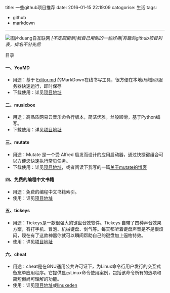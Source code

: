 title: 一些github项目推荐
date: 2016-01-15 22:19:09
catogorise: 生活
tags:
- github
- markdown
---
![图片duang自互联网](http://7sbxbm.com1.z0.glb.clouddn.com/github.png)
*[不定期更新]我自己用到的一些好用|有趣的github项目列表，排名不分先后*
<!-- more -->
目录
<!-- toc -->
#### 一、YouMD
- 用途：基于 [Editor.md](https://github.com/pandao/editor.md) 的MarkDown在线书写工具，很方便在本地/局域网/服务器快速运行，即时保存
- 下载使用：详见[项目地址](https://github.com/JoneXiong/YouMd)

#### 二、musicbox
- 用途：高品质网易云音乐命令行版本，简洁优雅，丝般顺滑，基于Python编写。
- 下载使用：详见[项目地址](https://github.com/darknessomi/musicbox)

#### 三、mutate
- 用途：Mutate 是一个受 Alfred 启发而设计的应用启动器，通过快捷键组合可以方便您快速执行常见任务。
- 下载使用：详见[项目地址](https://github.com/qdore/Mutate)，或者阅读下我写的一篇[关于mutate的博客](http://hxong.com/2016/01/11/soft-muttate/)
#### 四、免费的编程中文书籍
- 用途：免费的编程中文书籍索引。
- 使用：详见[项目地址](https://github.com/justjavac/free-programming-books-zh_CN)
#### 五、tickeys
- 用途：Tickeys是一款很强大的键盘音效软件。Tickeys 自带了四种声音效果方案，有打字机、冒泡、机械键盘、剑气等。每天都听着键盘声音是不是很烦闷，现在有了这款神器你就可以瞬间帮助自己的键盘加上逼格特效。
- 使用：详见[项目地址](https://github.com/BillBillBillBill/Tickeys-linux)
#### 六、cheat
- 用途：cheat是在GNU通用公共许可证下，为Linux命令行用户发行的交互式备忘单应用程序。它提供显示Linux命令使用案例，包括该命令所有的选项和简短但尚可理解的功能。
- 使用：详见[项目地址](https://github.com/chrisallenlane/cheat)或[linuxeden](http://www.linuxeden.com/html/news/20160124/164501.html)
